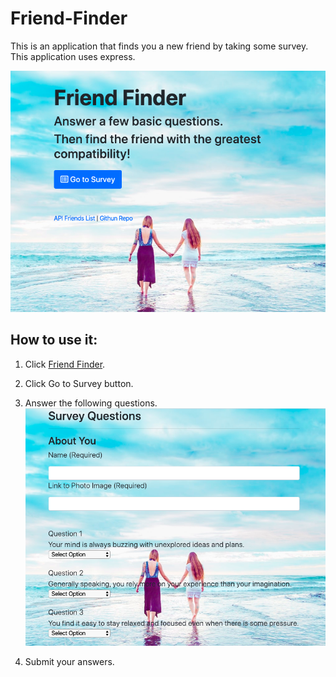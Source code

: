 # Friend-Finder

This is an application that finds you a new friend by taking some survey. This application uses express.

![Home Page](./app/public/img/home.png)

## How to use it:
1. Click [Friend Finder](https://friend12345.herokuapp.com/).
2. Click Go to Survey button.
3. Answer the following questions.
![Survey](./app/public/img/survey.png)

4. Submit your answers.

